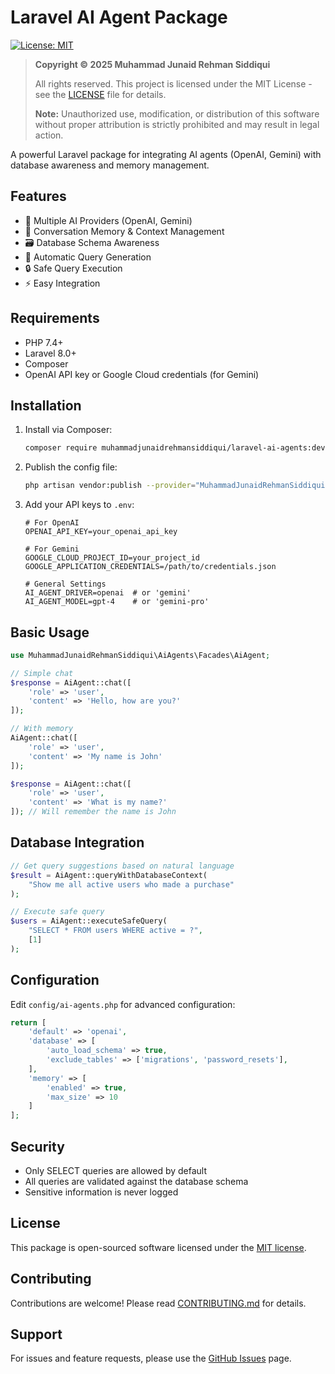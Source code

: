 # Laravel AI Agent Package

[![License: MIT](https://img.shields.io/badge/License-MIT-yellow.svg)](https://opensource.org/licenses/MIT)

> **Copyright © 2025 Muhammad Junaid Rehman Siddiqui**
> 
> All rights reserved. This project is licensed under the MIT License - see the [LICENSE](LICENSE) file for details.
> 
> **Note:** Unauthorized use, modification, or distribution of this software without proper attribution is strictly prohibited and may result in legal action.

A powerful Laravel package for integrating AI agents (OpenAI, Gemini) with database awareness and memory management.

## Features

- 🤖 Multiple AI Providers (OpenAI, Gemini)
- 🧠 Conversation Memory & Context Management
- 🗃️ Database Schema Awareness
- 🔄 Automatic Query Generation
- 🔒 Safe Query Execution
- ⚡ Easy Integration

## Requirements

- PHP 7.4+
- Laravel 8.0+
- Composer
- OpenAI API key or Google Cloud credentials (for Gemini)

## Installation

1. Install via Composer:
   ```bash
   composer require muhammadjunaidrehmansiddiqui/laravel-ai-agents:dev-main
   ```

2. Publish the config file:
   ```bash
   php artisan vendor:publish --provider="MuhammadJunaidRehmanSiddiqui\AiAgents\AiAgentsServiceProvider"
   ```

3. Add your API keys to `.env`:
   ```env
   # For OpenAI
   OPENAI_API_KEY=your_openai_api_key
   
   # For Gemini
   GOOGLE_CLOUD_PROJECT_ID=your_project_id
   GOOGLE_APPLICATION_CREDENTIALS=/path/to/credentials.json
   
   # General Settings
   AI_AGENT_DRIVER=openai  # or 'gemini'
   AI_AGENT_MODEL=gpt-4    # or 'gemini-pro'
   ```

## Basic Usage

```php
use MuhammadJunaidRehmanSiddiqui\AiAgents\Facades\AiAgent;

// Simple chat
$response = AiAgent::chat([
    'role' => 'user',
    'content' => 'Hello, how are you?'
]);

// With memory
AiAgent::chat([
    'role' => 'user',
    'content' => 'My name is John'
]);

$response = AiAgent::chat([
    'role' => 'user',
    'content' => 'What is my name?'
]); // Will remember the name is John
```

## Database Integration

```php
// Get query suggestions based on natural language
$result = AiAgent::queryWithDatabaseContext(
    "Show me all active users who made a purchase"
);

// Execute safe query
$users = AiAgent::executeSafeQuery(
    "SELECT * FROM users WHERE active = ?",
    [1]
);
```

## Configuration

Edit `config/ai-agents.php` for advanced configuration:

```php
return [
    'default' => 'openai',
    'database' => [
        'auto_load_schema' => true,
        'exclude_tables' => ['migrations', 'password_resets'],
    ],
    'memory' => [
        'enabled' => true,
        'max_size' => 10
    ]
];
```

## Security

- Only SELECT queries are allowed by default
- All queries are validated against the database schema
- Sensitive information is never logged

## License

This package is open-sourced software licensed under the [MIT license](https://opensource.org/licenses/MIT).

## Contributing

Contributions are welcome! Please read [CONTRIBUTING.md](CONTRIBUTING.md) for details.

## Support

For issues and feature requests, please use the [GitHub Issues](https://github.com/yourusername/laravel-ai-agents/issues) page.
